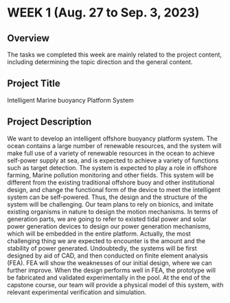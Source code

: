 # WEEK 1 (Aug. 27 to Sep. 3, 2023)
## Overview
  The tasks we completed this week are mainly related to the project content, including determining the topic direction and the general content.

## Project Title
  Intelligent Marine buoyancy Platform System

## Project Description
  We want to develop an intelligent offshore buoyancy platform system. The ocean contains a large 
number of renewable resources, and the system will make full use of a variety of renewable resources in 
the ocean to achieve self-power supply at sea, and is expected to achieve a variety of functions such as 
target detection. The system is expected to play a role in offshore farming, Marine pollution monitoring 
and other fields.
  This system will be different from the existing traditional offshore buoy and other institutional design, 
and change the functional form of the device to meet the intelligent system can be self-powered. Thus, the 
design and the structure of the system will be challenging. Our team plans to rely on bionics, and imitate 
existing organisms in nature to design the motion mechanisms. In terms of generation parts, we are going 
to refer to existed tidal power and solar power generation devices to design our power generation 
mechanisms, which will be embedded in the entire platform.
Actually, the most challenging thing we are expected to encounter is the amount and the stability of 
power generated.
  Undoubtedly, the systems will be first designed by aid of CAD, and then conducted on finite element 
analysis (FEA). FEA will show the weaknesses of our initial design, where we can further improve. When 
the design performs well in FEA, the prototype will be fabricated and validated experimentally in the 
pool.
  At the end of the capstone course, our team will provide a physical model of this system, with relevant 
experimental verification and simulation.
